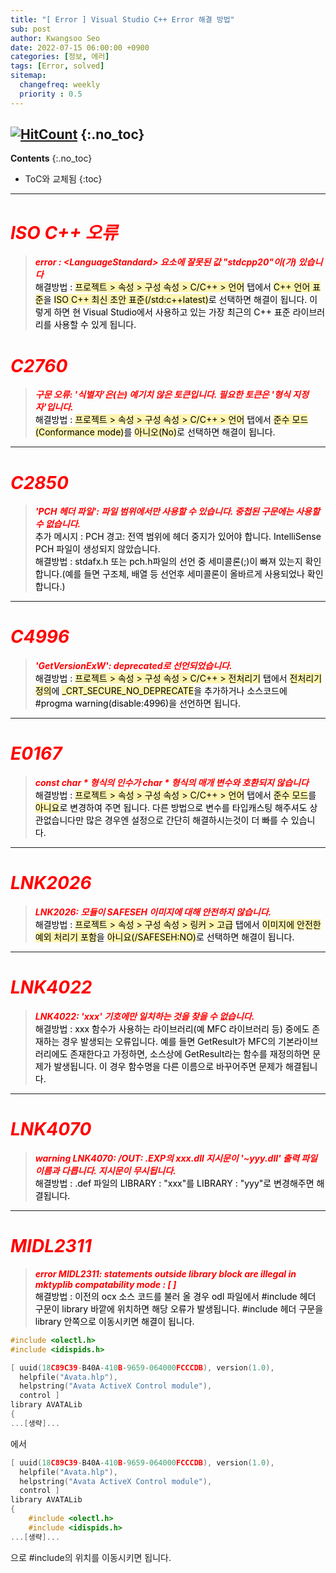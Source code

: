 ```yaml
---
title: "[ Error ] Visual Studio C++ Error 해결 방법" 
sub: post
author: Kwangsoo Seo
date: 2022-07-15 06:00:00 +0900
categories: [정보, 에러]
tags: [Error, solved]
sitemap:
  changefreq: weekly
  priority : 0.5
---
```

[![HitCount](https://hits.dwyl.com/MonosLab/post4.svg?style=flat-square)](http://hits.dwyl.com/MonosLab/post4)
{:.no_toc}
---
**Contents**
{:.no_toc}

* ToC와 교체됨
{:toc}  

---
# <span style="color:red">***ISO C++ 오류***</span>   
> ***<span style="color:red">error : \<LanguageStandard\> 요소에 잘못된 값 "stdcpp20"이(가) 있습니다</span>***   
<span style="color:black">해결방법 : <span style="background-color: #FFF5B1">프로젝트 > 속성 > 구성 속성 > C/C++ > 언어</span> 탭에서 <span style="background-color: #FFF5B1">C++ 언어 표준</span>을 <span style="background-color: #FFF5B1">ISO C++ 최신 초안 표준(/std:c++latest)</span>로 선택하면 해결이 됩니다. 이렇게 하면 현 Visual Studio에서 사용하고 있는 가장 최근의 C++ 표준 라이브러리를 사용할 수 있게 됩니다.</span>   

# <span style="color:red">***C2760***</span>   
> ***<span style="color:red">구문 오류: '식별자'은(는) 예기치 않은 토큰입니다. 필요한 토큰은 '형식 지정자'입니다.</span>***   
<span style="color:black">해결방법 : <span style="background-color: #FFF5B1">프로젝트 > 속성 > 구성 속성 > C/C++ > 언어</span> 탭에서 <span style="background-color: #FFF5B1">준수 모드(Conformance mode)</span>를 <span style="background-color: #FFF5B1">아니오(No)</span>로 선택하면 해결이 됩니다.</span>   

---
# <span style="color:red">***C2850***</span>   
> ***<span style="color:red">'PCH 헤더 파일': 파일 범위에서만 사용할 수 있습니다. 중첩된 구문에는 사용할 수 없습니다.</span>***   
<span style="color:black">추가 메시지 : PCH 경고: 전역 범위에 헤더 중지가 있어야 합니다. IntelliSense PCH 파일이 생성되지 않았습니다.   
해결방법 : stdafx.h 또는 pch.h파일의 선언 중 세미콜론(;)이 빠져 있는지 확인합니다.(예를 들면 구조체, 배열 등 선언후 세미콜론이 올바르게 사용되었나 확인합니다.)</span>  

---
# <span style="color:red">***C4996***</span>   
> ***<span style="color:red">'GetVersionExW': deprecated로 선언되었습니다.</span>***   
<span style="color:black">해결방법 : <span style="background-color: #FFF5B1">프로젝트 > 속성 > 구성 속성 > C/C++ > 전처리기</span> 탭에서 <span style="background-color: #FFF5B1">전처리기 정의</span>에 <span style="background-color: #FFF5B1">_CRT_SECURE_NO_DEPRECATE</span>을 추가하거나 소스코드에 #progma warning(disable:4996)을 선언하면 됩니다.</span>   

---
# <span style="color:red">***E0167***</span>   
> ***<span style="color:red">const char * 형식의 인수가 char * 형식의 매개 변수와 호환되지 않습니다</span>***   
<span style="color:black">해결방법 : <span style="background-color: #FFF5B1">프로젝트 > 속성 > 구성 속성 > C/C++ > 언어</span> 탭에서 <span style="background-color: #FFF5B1">준수 모드</span>를 <span style="background-color: #FFF5B1">아니요</span>로 변경하여 주면 됩니다. 다른 방법으로 변수를 타입캐스팅 해주셔도 상관없습니다만 많은 경우엔 설정으로 간단히 해결하시는것이 더 빠를 수 있습니다.</span>   

---
# <span style="color:red">***LNK2026***</span>   
> ***<span style="color:red">LNK2026: 모듈이 SAFESEH 이미지에 대해 안전하지 않습니다.</span>***   
<span style="color:black">해결방법 : <span style="background-color: #FFF5B1">프로젝트 > 속성 > 구성 속성 > 링커 > 고급</span> 탭에서 <span style="background-color: #FFF5B1">이미지에 안전한 예외 처리기 포함</span>을 <span style="background-color: #FFF5B1">아니요(/SAFESEH:NO)</span>로 선택하면 해결이 됩니다.</span>     

---
# <span style="color:red">***LNK4022***</span>   
> ***<span style="color:red">LNK4022: 'xxx' 기호에만 일치하는 것을 찾을 수 없습니다.</span>***   
<span style="color:black">해결방법 : xxx 함수가 사용하는 라이브러리(예 MFC 라이브러리 등) 중에도 존재하는 경우 발생되는 오류입니다. 예를 들면 GetResult가 MFC의 기본라이브러리에도 존재한다고 가정하면, 소스상에 GetResult라는 함수를 재정의하면 문제가 발생됩니다. 이 경우 함수명을 다른 이름으로 바꾸어주면 문제가 해결됩니다.</span>   

---   
# <span style="color:red">***LNK4070***</span>   
> ***<span style="color:red">warning LNK4070: /OUT: .EXP의 xxx.dll 지시문이 '~yyy.dll' 출력 파일 이름과 다릅니다. 지시문이 무시됩니다.</span>***   
<span style="color:black">해결방법 : .def 파일의 LIBRARY : "xxx"를 LIBRARY : "yyy"로 변경해주면 해결됩니다.</span>   

---   
# <span style="color:red">***MIDL2311***</span>   
> ***<span style="color:red">error MIDL2311: statements outside library block are illegal in mktyplib compatability mode : [ ]</span>***   
<span style="color:black">해결방법 : 이전의 ocx 소스 코드를 불러 올 경우 odl 파일에서 #include 헤더 구문이 library 바깥에 위치하면 해당 오류가 발생됩니다. #include 헤더 구문을 library 안쪽으로 이동시키면 해결이 됩니다.</span>   

```cpp   
#include <olectl.h>
#include <idispids.h>

[ uuid(18C89C39-B40A-410B-9659-064000FCCCDB), version(1.0),
  helpfile("Avata.hlp"),
  helpstring("Avata ActiveX Control module"),
  control ]
library AVATALib
{
...[생략]...
```   
에서   
```cpp   
[ uuid(18C89C39-B40A-410B-9659-064000FCCCDB), version(1.0),
  helpfile("Avata.hlp"),
  helpstring("Avata ActiveX Control module"),
  control ]
library AVATALib
{
	#include <olectl.h>
	#include <idispids.h>
...[생략]...
```   
으로 #include의 위치를 이동시키면 됩니다.
